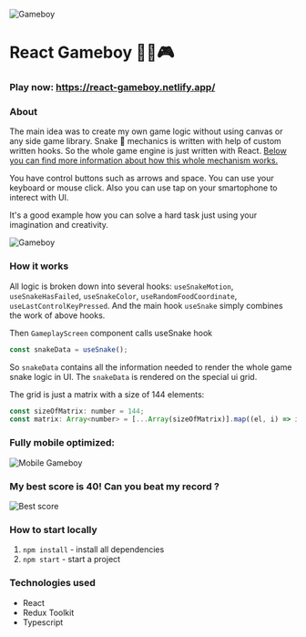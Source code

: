 ![Gameboy](https://i.imgur.com/5GqO4dn.png)

# React Gameboy 🐍🍎🎮

### Play now: https://react-gameboy.netlify.app/

### About

The main idea was to create my own game logic without using canvas or any side game library. Snake 🐍 mechanics is written with help of custom written hooks. So the whole game engine is just written with React. [Below you can find more information about how this whole mechanism works.](https://github.com/IlyaAgarishev/react-gameboy#how-it-works)

You have control buttons such as arrows and space. You can use your keyboard or mouse click. Also you can use tap on your smartophone to interect with UI.

It's a good example how you can solve a hard task just using your imagination and creativity.

![Gameboy](https://i.imgur.com/hc96tls.gif)

### How it works

All logic is broken down into several hooks: `useSnakeMotion`, `useSnakeHasFailed`, `useSnakeColor`, `useRandomFoodCoordinate`, `useLastControlKeyPressed`. And the main hook `useSnake` simply combines the work of above hooks.

Then `GameplayScreen` component calls useSnake hook

```javascript
const snakeData = useSnake();
```

So `snakeData` contains all the information needed to render the whole game snake logic in UI.
The `snakeData` is rendered on the special ui grid.

The grid is just a matrix with a size of 144 elements:

```javascript
const sizeOfMatrix: number = 144;
const matrix: Array<number> = [...Array(sizeOfMatrix)].map((el, i) => i);
```

### Fully mobile optimized:

![Mobile Gameboy](https://i.imgur.com/wowXW6C.gif)

### My best score is 40! Can you beat my record ?

![Best score](https://i.imgur.com/i2aXNLz.png)

### How to start locally

1.  `npm install` - install all dependencies
2.  `npm start` - start a project

### Technologies used

- React
- Redux Toolkit
- Typescript
